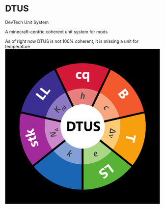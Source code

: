 # DTUS
DevTech Unit System

A minecraft-centric coherent unit system for mods


As of right now DTUS is not 100% coherent, it is missing a unit for temperature
![DTUS.png](https://github.com/Devan-Kerman/DTUS/blob/master/DTUS.png)
